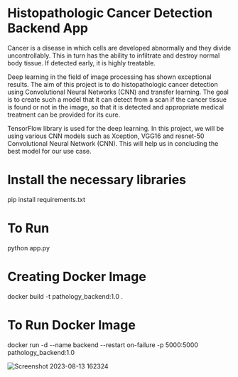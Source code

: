 # Histopathologic Cancer Detection Backend App
Cancer is a disease in which cells are developed abnormally and they divide uncontrollably. This in turn has the ability to infiltrate and destroy normal body tissue. If detected early, it is highly treatable.

Deep learning in the field of image processing has shown exceptional results. The aim of this project is to do histopathologic cancer detection using Convolutional Neural Networks (CNN) and transfer learning. The goal is to create such a model that it can detect from a scan if the cancer tissue is found or not in the image, so that it is detected and appropriate medical treatment can be provided for its cure.

TensorFlow library is used for the deep learning. In this project, we will be using various CNN models such as Xception, VGG16 and resnet-50 Convolutional Neural Network (CNN). This will help us in concluding the best model for our use case.

# Install the necessary libraries
pip install requirements.txt

# To Run
python app.py

# Creating Docker Image
docker build -t pathology_backend:1.0 .

# To Run Docker Image
docker run -d --name backend --restart on-failure -p 5000:5000 pathology_backend:1.0

![Screenshot 2023-08-13 162324](https://github.com/harpreetkaur6119/histopathologic-cancer-detection-backend/assets/64327716/60f75bc9-eca7-47ee-b884-c7dfbdc18d18)
